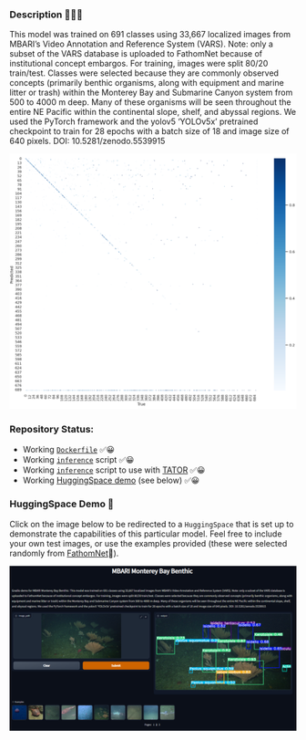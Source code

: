 ### Description 🤖🎥🐠

This model was trained on 691 classes using 33,667 localized images from MBARI’s Video Annotation and Reference System (VARS). Note: only a subset of the VARS database is uploaded to FathomNet because of institutional concept embargos. For training, images were split 80/20 train/test. Classes were selected because they are commonly observed concepts (primarily benthic organisms, along with equipment and marine litter or trash) within the Monterey Bay and Submarine Canyon system from 500 to 4000 m deep. Many of these organisms will be seen throughout the entire NE Pacific within the continental slope, shelf, and abyssal regions. We used the PyTorch framework and the yolov5 ‘YOLOv5x’ pretrained checkpoint to train for 28 epochs with a batch size of 18 and image size of 640 pixels. DOI: 10.5281/zenodo.5539915

![image](Figures/conf_mat.png)

### Repository Status:
- Working [`Dockerfile`](Dockerfile)  ✅😀
- Working [`inference`](Scripts/inference.py) script ✅😀
- Working [`inference`](Scripts/tator_inference.py) script to use with [TATOR](tator.io) ✅😀
- Working [HuggingSpace demo](https://huggingface.co/spaces/Jordan-Pierce/MBARI_Monterey_Bay_Benthic) (see below) ✅😀

  
### HuggingSpace Demo 🤗

Click on the image below to be redirected to a `HuggingSpace` that is set 
up to demonstrate the capabilities of this particular model. Feel free to 
include your own test images, or use the examples provided (these were 
selected randomly from [FathomNet](fathomnet.com)🦑).

[![homepage](Figures/HuggingSpace.PNG)](https://huggingface.co/spaces/Jordan-Pierce/MBARI_Monterey_Bay_Benthic)


